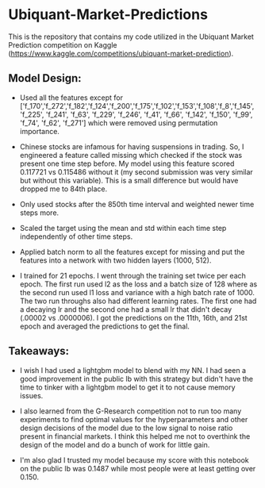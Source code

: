 # Ubiquant-Market-Predictions
This is the repository that contains my code utilized in the Ubiquant Market Prediction competition on Kaggle (https://www.kaggle.com/competitions/ubiquant-market-prediction).

## Model Design:

- Used all the features except for ['f_170','f_272','f_182','f_124','f_200','f_175','f_102','f_153','f_108','f_8','f_145', 'f_225', 'f_241', 'f_63', 'f_229', 'f_246', 'f_41', 'f_66', 'f_142', 'f_150', 'f_99', 'f_74', 'f_62', 'f_271'] which were removed using permutation importance.

- Chinese stocks are infamous for having suspensions in trading. So, I engineered a feature called missing which checked if the stock was present one time step before. My model using this feature scored 0.117721 vs 0.115486 without it (my second submission was very similar but without this variable). This is a small difference but would have dropped me to 84th place.

- Only used stocks after the 850th time interval and weighted newer time steps more.

- Scaled the target using the mean and std within each time step independently of other time steps.

- Applied batch norm to all the features except for missing and put the features into a network with two hidden layers (1000, 512).

- I trained for 21 epochs. I went through the training set twice per each epoch. The first run used l2 as the loss and a batch size of 128 where as the second run used l1 loss and variance with a high batch rate of 1000. The two run throughs also had different learning rates. The first one had a decaying lr and the second one had a small lr that didn't decay (.00002 vs .0000006). I got the predictions on the 11th, 16th, and 21st epoch and averaged the predictions to get the final.

## Takeaways:

- I wish I had used a lightgbm model to blend with my NN. I had seen a good improvement in the public lb with this strategy but didn't have the time to tinker with a lightgbm model to get it to not cause memory issues.

- I also learned from the G-Research competition not to run too many experiments to find optimal values for the hyperparameters and other design decisions of the model due to the low signal to noise ratio present in financial markets. I think this helped me not to overthink the design of the model and do a bunch of work for little gain.

- I'm also glad I trusted my model because my score with this notebook on the public lb was 0.1487 while most people were at least getting over 0.150.

